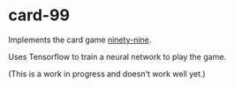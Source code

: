 # card-99

Implements the card game [ninety-nine](https://en.wikipedia.org/wiki/Ninety-nine_(addition_card_game)).

Uses Tensorflow to train a neural network to play the game.

(This is a work in progress and doesn't work well yet.)

